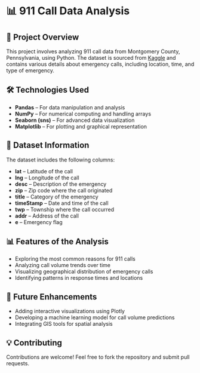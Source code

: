 # 📊 911 Call Data Analysis

## 📌 Project Overview
This project involves analyzing 911 call data from Montgomery County, Pennsylvania, using Python. The dataset is sourced from [Kaggle](https://www.kaggle.com/datasets/mchirico/montcoalert) and contains various details about emergency calls, including location, time, and type of emergency.

## 🛠 Technologies Used
- **Pandas** – For data manipulation and analysis
- **NumPy** – For numerical computing and handling arrays
- **Seaborn (sns)** – For advanced data visualization
- **Matplotlib** – For plotting and graphical representation

## 📂 Dataset Information
The dataset includes the following columns:
- **lat** – Latitude of the call
- **lng** – Longitude of the call
- **desc** – Description of the emergency
- **zip** – Zip code where the call originated
- **title** – Category of the emergency
- **timeStamp** – Date and time of the call
- **twp** – Township where the call occurred
- **addr** – Address of the call
- **e** – Emergency flag

## 📊 Features of the Analysis
- Exploring the most common reasons for 911 calls
- Analyzing call volume trends over time
- Visualizing geographical distribution of emergency calls
- Identifying patterns in response times and locations


## 🔮 Future Enhancements
- Adding interactive visualizations using Plotly
- Developing a machine learning model for call volume predictions
- Integrating GIS tools for spatial analysis

## 💡 Contributing
Contributions are welcome! Feel free to fork the repository and submit pull requests.
